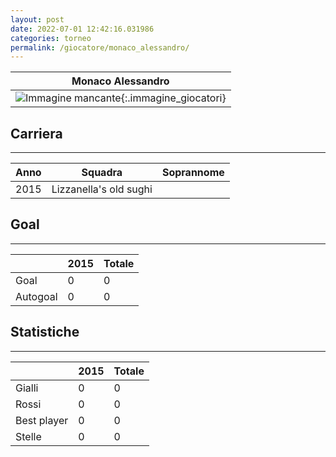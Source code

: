 ```yaml
---
layout: post
date: 2022-07-01 12:42:16.031986
categories: torneo
permalink: /giocatore/monaco_alessandro/
---
```

<link rel='stylesheets' href='./../assets/giocatori.css'>

| Monaco Alessandro |
|:-----:|
| ![Immagine mancante]('./../../assets/giocatori/monaco_alessandro.png){:.immagine_giocatori} |


## Carriera
----

|Anno|Squadra|Soprannome|
|:---:|---|---|
|2015|Lizzanella's old sughi||


## Goal
----

| |2015| Totale |
|---|---|---|
|Goal|0|0|
|Autogoal|0|0|


## Statistiche
----

| |2015| Totale |
|---|---|---|
|Gialli|0|0|
|Rossi|0|0|
|Best player|0|0|
|Stelle|0|0|